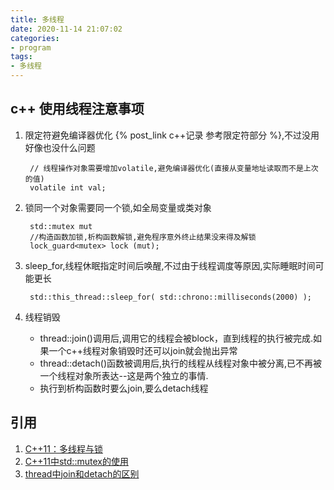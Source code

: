 ```yaml
---
title: 多线程
date: 2020-11-14 21:07:02
categories:
- program
tags:
- 多线程
---
```


## c++ 使用线程注意事项
1. 限定符避免编译器优化
    {% post_link c++记录 参考限定符部分 %},不过没用好像也没什么问题   
     
        // 线程操作对象需要增加volatile,避免编译器优化(直接从变量地址读取而不是上次的值)
        volatile int val;
2. 锁同一个对象需要同一个锁,如全局变量或类对象        
        
        std::mutex mut  
        //构造函数加锁,析构函数解锁,避免程序意外终止结果没来得及解锁
        lock_guard<mutex> lock (mut);  
3. sleep_for,线程休眠指定时间后唤醒,不过由于线程调度等原因,实际睡眠时间可能更长
    
        std::this_thread::sleep_for( std::chrono::milliseconds(2000) );        
4. 线程销毁 
    - thread::join()调用后,调用它的线程会被block，直到线程的执行被完成.如果一个c++线程对象销毁时还可以join就会抛出异常
    - thread::detach()函数被调用后,执行的线程从线程对象中被分离,已不再被一个线程对象所表达--这是两个独立的事情.
    - 执行到析构函数时要么join,要么detach线程


## 引用
1. [C++11：多线程与锁](https://blog.csdn.net/fawdlstty/article/details/49492197?utm_medium=distribute.pc_relevant.none-task-blog-BlogCommendFromMachineLearnPai2-2.add_param_isCf&depth_1-utm_source=distribute.pc_relevant.none-task-blog-BlogCommendFromMachineLearnPai2-2.add_param_isCf)
2. [C++11中std::mutex的使用](https://blog.csdn.net/fengbingchun/article/details/73521630?utm_medium=distribute.pc_relevant.none-task-blog-BlogCommendFromMachineLearnPai2-4.add_param_isCf&depth_1-utm_source=distribute.pc_relevant.none-task-blog-BlogCommendFromMachineLearnPai2-4.add_param_isCf)
3. [thread中join和detach的区别](https://blog.csdn.net/xibeichengf/article/details/71173543?utm_medium=distribute.pc_relevant.none-task-blog-BlogCommendFromMachineLearnPai2-1.add_param_isCf&depth_1-utm_source=distribute.pc_relevant.none-task-blog-BlogCommendFromMachineLearnPai2-1.add_param_isCf)